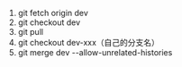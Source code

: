 1. git fetch origin dev 
2. git checkout dev 
3. git pull 
4. git checkout
   dev-xxx（自己的分支名） 
5. git merge dev --allow-unrelated-histories

